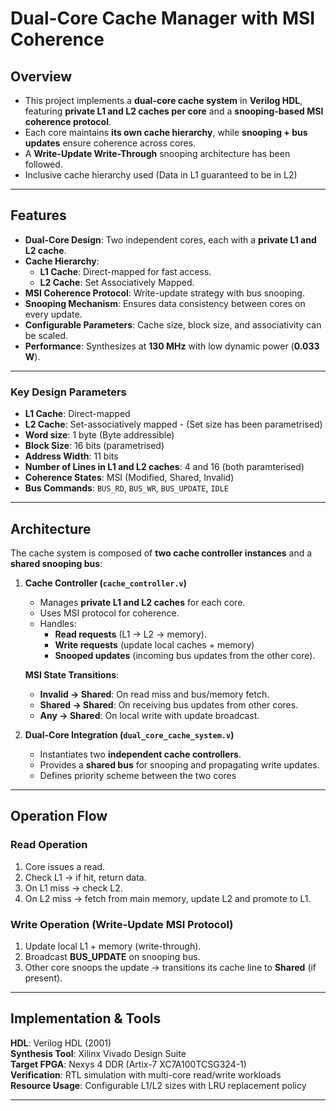 # Dual-Core Cache Manager with MSI Coherence  


## Overview  
- This project implements a **dual-core cache system** in **Verilog HDL**, featuring **private L1 and L2 caches per core** and a **snooping-based MSI coherence protocol**.  
- Each core maintains **its own cache hierarchy**, while **snooping + bus updates** ensure coherence across cores.  
- A **Write-Update Write-Through** snooping architecture has been followed. 
- Inclusive cache hierarchy used (Data in L1 guaranteed to be in L2)

---

## Features  
- **Dual-Core Design**: Two independent cores, each with a **private L1 and L2 cache**.  
- **Cache Hierarchy**:  
  - **L1 Cache**: Direct-mapped for fast access.  
  - **L2 Cache**: Set Associatively Mapped.  
- **MSI Coherence Protocol**: Write-update strategy with bus snooping.  
- **Snooping Mechanism**: Ensures data consistency between cores on every update.  
- **Configurable Parameters**: Cache size, block size, and associativity can be scaled.  
- **Performance**: Synthesizes at **130 MHz** with low dynamic power (**0.033 W**).  

---

### Key Design Parameters  

- **L1 Cache**: Direct-mapped 
- **L2 Cache**: Set-associatively mapped - (Set size has been parametrised)
- **Word size**: 1 byte (Byte addressible)
- **Block Size**: 16 bits (parametrised) 
- **Address Width**: 11 bits  
- **Number of Lines in L1 and L2 caches**: 4 and 16 (both paramterised)
- **Coherence States**: MSI (Modified, Shared, Invalid)  
- **Bus Commands**: `BUS_RD`, `BUS_WR`, `BUS_UPDATE`, `IDLE`  

---

## Architecture  

The cache system is composed of **two cache controller instances** and a **shared snooping bus**:  

1. **Cache Controller (`cache_controller.v`)**  
   - Manages **private L1 and L2 caches** for each core.  
   - Uses MSI protocol for coherence.  
   - Handles:  
     - **Read requests** (L1 → L2 → memory).  
     - **Write requests** (update local caches + memory) 
     - **Snooped updates** (incoming bus updates from the other core).  

   **MSI State Transitions**:  
   - **Invalid → Shared**: On read miss and bus/memory fetch.  
   - **Shared → Shared**: On receiving bus updates from other cores.  
   - **Any → Shared**: On local write with update broadcast.  

2. **Dual-Core Integration (`dual_core_cache_system.v`)**  
   - Instantiates two **independent cache controllers**.  
   - Provides a **shared bus** for snooping and propagating write updates.
   - Defines priority scheme between the two cores 

---

## Operation Flow  

### Read Operation  
1. Core issues a read.  
2. Check L1 → if hit, return data.  
3. On L1 miss → check L2.  
4. On L2 miss → fetch from main memory, update L2 and promote to L1.  

### Write Operation (Write-Update MSI Protocol)  
1. Update local L1 + memory (write-through).  
2. Broadcast **BUS_UPDATE** on snooping bus.  
3. Other core snoops the update → transitions its cache line to **Shared** (if present).  

---

## Implementation & Tools  

**HDL**: Verilog HDL (2001)  
**Synthesis Tool**: Xilinx Vivado Design Suite  
**Target FPGA**: Nexys 4 DDR (Artix-7 XC7A100TCSG324-1)  
**Verification**: RTL simulation with multi-core read/write workloads  
**Resource Usage**: Configurable L1/L2 sizes with LRU replacement policy  

---


